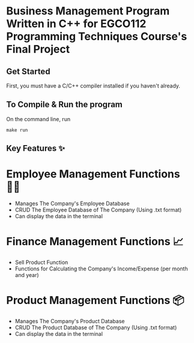 # Business Management Program Written in C++ for EGCO112 Programming Techniques Course's Final Project

## Get Started
First, you must have a C/C++ compiler installed if you haven't already.

## To Compile & Run the program
On the command line, run
```
make run
```

## Key Features ✨
# Employee Management Functions 👨‍💼
- Manages The Company's Employee Database
- CRUD The Employee Database of The Company (Using .txt format)
- Can display the data in the terminal

# Finance Management Functions 📈
- Sell Product Function
- Functions for Calculating the Company's Income/Expense (per month and year)
  
# Product Management Functions 📦
- Manages The Company's Product Database
- CRUD The Product Database of The Company (Using .txt format)
- Can display the data in the terminal
